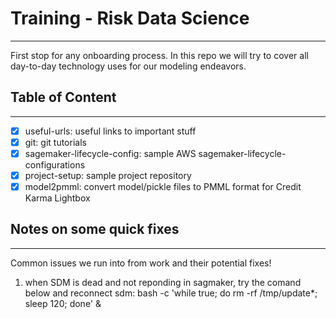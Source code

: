 # Training - Risk Data Science
---

First stop for any onboarding process. In this repo we will try to cover all day-to-day technology uses for our modeling endeavors. 

## Table of Content
---
- [x] useful-urls: useful links to important stuff
- [x] git: git tutorials
- [x] sagemaker-lifecycle-config: sample AWS sagemaker-lifecycle-configurations
- [x] project-setup: sample project repository
- [x] model2pmml: convert model/pickle files to PMML format for Credit Karma Lightbox

## Notes on some quick fixes
---

Common issues we run into from work and their potential fixes!

1. when  SDM is dead and not reponding in sagmaker, try the comand below and reconnect sdm:
    bash -c 'while true; do rm -rf /tmp/update*; sleep 120; done' &